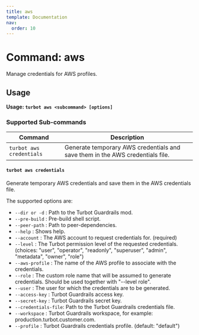 ```yaml
---
title: aws
template: Documentation
nav:
  order: 10
---
```


# Command: aws

Manage credentials for AWS profiles.

## Usage

**Usage: `turbot aws <subcommand> [options]`**

### Supported Sub-commands

| Command                  | Description                                                                   |
|--------------------------|-------------------------------------------------------------------------------
| `turbot aws credentials` | Generate temporary AWS credentials and save them in the AWS credentials file. 

#### `turbot aws credentials`

Generate temporary AWS credentials and save them in the AWS credentials file.

The supported options are:
- `--dir or -d` :   Path to the Turbot Guardrails mod.
- `--pre-build` : Pre-build shell script.
- `--peer-path` : Path to peer-dependencies.
- `--help` : Shows help.
- `--account` :  The AWS account to request credentials for. (required)
- `--level` :  The Turbot permission level of the requested
  credentials. (choices: "user", "operator", "readonly", "superuser", "admin", "metadata", "owner", "role")
- `--aws-profile` : The name of the AWS profile to associate with the credentials.
- `--role` : The custom role name that will be assumed to generate credentials. Should be used together with "--level role".
- `--user`  :   The user for which the credentials are to be generated.
- `--access-key` :  Turbot Guardrails access key.
- `--secret-key` : Turbot Guardrails secret key.
- `--credentials-file`: Path to the Turbot Guardrails credentials file.
- `--workspace` : Turbot Guardrails workspace, for example: production.turbot.customer.com.
- `--profile` : Turbot Guardrails credentials profile. (default: "default")

